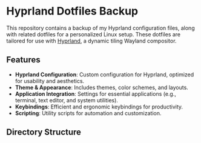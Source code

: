 # Hyprland Dotfiles Backup

This repository contains a backup of my Hyprland configuration files, along with related dotfiles for a personalized Linux setup. These dotfiles are tailored for use with [Hyprland](https://hyprland.org/), a dynamic tiling Wayland compositor.

## Features

- **Hyprland Configuration**: Custom configuration for Hyprland, optimized for usability and aesthetics.
- **Theme & Appearance**: Includes themes, color schemes, and layouts.
- **Application Integration**: Settings for essential applications (e.g., terminal, text editor, and system utilities).
- **Keybindings**: Efficient and ergonomic keybindings for productivity.
- **Scripting**: Utility scripts for automation and customization.

## Directory Structure


